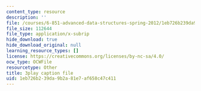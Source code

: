 ```yaml
---
content_type: resource
description: ''
file: /courses/6-851-advanced-data-structures-spring-2012/1eb726b239da9b2a81e7af658c47c411_0rCFkuQS968.srt
file_size: 112644
file_type: application/x-subrip
hide_download: true
hide_download_original: null
learning_resource_types: []
license: https://creativecommons.org/licenses/by-nc-sa/4.0/
ocw_type: OCWFile
resourcetype: Other
title: 3play caption file
uid: 1eb726b2-39da-9b2a-81e7-af658c47c411
---
```

